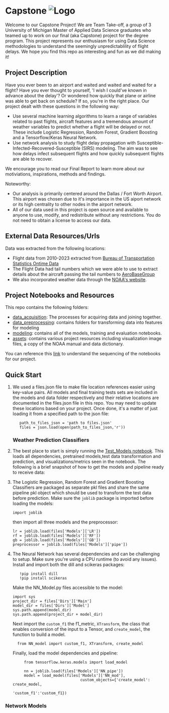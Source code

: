 # Capstone ![Logo](https://i.imgur.com/AJFRhVe.png)

Welcome to our Capstone Project!  We are Team Take-off, a group of 3 University of Michigan Master of Applied Data Science graduates who teamed up to work on our final (aka Capstone) project for the degree program. This project represents our enthusiasm for using Data Science methodologies to understand the seemingly unpredictablility of flight delays.  We hope you find this repo as interesting and fun as we did making it!

## Project Description

Have you ever been to an airport and waited and waited and waited for a flight?  Have you ever thought to yourself, 'I wish I could've known in advance about the delay'? Or wondered how quickly that plane or airline was able to get back on schedule? If so, you're in the right place.  Our project dealt with these questions in the following way:
-  Use several machine learning algorithms to learn a range of variables related to past flights, aircraft features and a tremendous amount of weather variables to predict whether a flight will be delayed or not. These include Logistic Regression, Random Forest, Gradient Boosting and a Tensorflow/Keras Neural Network.
-  Use network analysis to study flight delay propagation with Susceptible-Infected-Recovered-Susceptible (SIRS) modeling. The aim was to see how delays infect subsequent flights and how quickly subsequent flights are able to recover. 

We encourage you to read our Final Report to learn more about our motiviations, inspirations, methods and findings.

Noteworthy:
 - Our analysis is primarily centered around the Dallas / Fort Worth Airport.  This airport was chosen due to it's importance in the US aiport network or its high centrality to other nodes in the airport network.
 - All of our data used in this project is open source and available to anyone to use, modify, and redistribute without any restrictions. You do not need to obtain a license to access our data.


## External Data Resources/Urls
Data was extracted from the following locations:
 - Flight data from 2010-2023 extracted from [Bureau of Transportation Statistics Ontime Data](https://www.transtats.bts.gov/DL_SelectFields.aspx?gnoyr_VQ=FGJ&QO_fu146_anzr=b0-gvzr)  
 - The Flight Data had tail numbers which we were able to use to extract details about the aircraft passing the tail numbers to [AeroBaseGroup](https://aerobasegroup.com/tail-number-lookup)
 - We also incorporated weather data through the [NOAA's website](https://www.ncei.noaa.gov/data/global-hourly/archive/csv/).

## Project Notebooks and Resources

This repo contains the following folders:
- [data_acquisition](data_acquisition): The processes for acquiring data and joining together.
- [data_preprocessing](data_preprocessing): contains folders for transforming data into features for modeling
- [modeling](modeling): contains all of the models, training and evaluation notebooks.
- [assets](assets): contains various project resources including visualization image files, a copy of the NOAA manual and data dictionary.

You can reference this [link](assets/List%20of%20Notebooks%20-%20Process.pdf) to understand the sequencing of the notebooks for our project.


## Quick Start

1. We used a files.json file to make file location references easier using key-value pairs. All models and final training tests sets are included in the models and data folder respectively and their relative locations are documented in the files.json file in this repo. You may need to update these locations based on your project. Once done, it's a matter of just loading it from a specified path to the json file:
   
     ```import json
        path_to_files_json = 'path to files.json'
        files = json.load(open(path_to_files_json,'r'))
     ```
     ### Weather Prediction Classifiers
2. The best place to start is simply running the [Test_Models notebook](/models/Test_Models.ipynb).  This loads all dependencies, pretrained models,test data transformation and prediction, and visualizations/metrics seen in the notebook. The following is a brief snapshot of how to get the models and pipeline ready to receive data:
3. The Logistic Regression, Random Forest and Gradient Boosting Classifiers are packaged as separate pkl files and share the same pipeline pkl object which should be used to transform the test data before prediction. Make sure the ```joblib``` package is imported before loading the models:
     ```
     import joblib
     ```
     then import all three models and the preprocessor:
     ```
     lr = joblib.load(files['Models']['LR'])
     rf = joblib.load(files['Models']['RF'])
     gb = joblib.load(files['Models']['GB'])
     preprocessor = joblib.load(files['Models']['pipe'])
     ```
     
4. The Neural Network has several dependencies and can be challenging to setup. Make sure you're using a CPU runtime (to avoid any issues).  Install and import both the dill and scikeras packages:
    ```
       !pip install dill
       !pip install scikeras
    ```
    Make the NN_Model.py files accessible to the model:
     ```
     import sys
     project_dir = files['Dirs']['Main']
     model_dir = files['Dirs']['Model']
     sys.path.append(model_dir)
     sys.path.append(project_dir + model_dir)
     ```
     Next import the ```custom_f1``` the f1_metric, ```XTransform```, the class that enables conversion of the input to a Tensor, and ```create_model```, the function to build a model.
   ```
     from NN_model import custom_f1, XTransform, create_model
   ```

   Finally, load the model dependencies and pipeline:
   ```
        from tensorflow.keras.models import load_model
   
        nn = joblib.load(files['Models']['NN_pipe'])
        model = load_model(files['Models']['NN_mod'],
                                 custom_objects={'create_model': create_model,
                                                 'custom_f1':'custom_f1})
   ```
     

### Network Models
     
